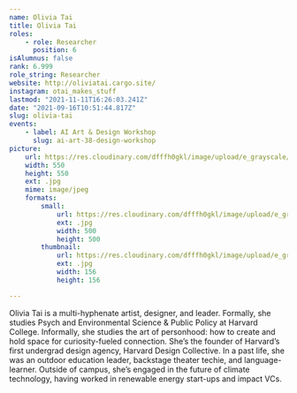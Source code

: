 ```yaml
---
name: Olivia Tai
title: Olivia Tai
roles:
    - role: Researcher
      position: 6
isAlumnus: false
rank: 6.999
role_string: Researcher
website: http://oliviatai.cargo.site/
instagram: otai_makes_stuff
lastmod: "2021-11-11T16:26:03.241Z"
date: "2021-09-16T10:51:44.817Z"
slug: olivia-tai
events:
    - label: AI Art & Design Workshop
      slug: ai-art-38-design-workshop
picture:
    url: https://res.cloudinary.com/dfffh0gkl/image/upload/e_grayscale/v1636564212/olivia_19f2161024.jpg
    width: 550
    height: 550
    ext: .jpg
    mime: image/jpeg
    formats:
        small:
            url: https://res.cloudinary.com/dfffh0gkl/image/upload/e_grayscale/v1636564213/small_olivia_19f2161024.jpg
            ext: .jpg
            width: 500
            height: 500
        thumbnail:
            url: https://res.cloudinary.com/dfffh0gkl/image/upload/e_grayscale/v1636564212/thumbnail_olivia_19f2161024.jpg
            ext: .jpg
            width: 156
            height: 156

---
```

Olivia Tai is a multi-hyphenate artist, designer, and leader. Formally, she studies Psych and Environmental Science & Public Policy at Harvard College. Informally, she studies the art of personhood: how to create and hold space for curiosity-fueled connection. She’s the founder of Harvard’s first undergrad design agency, Harvard Design Collective. In a past life, she was an outdoor education leader, backstage theater techie, and language-learner. Outside of campus, she’s engaged in the future of climate technology, having worked in renewable energy start-ups and impact VCs.